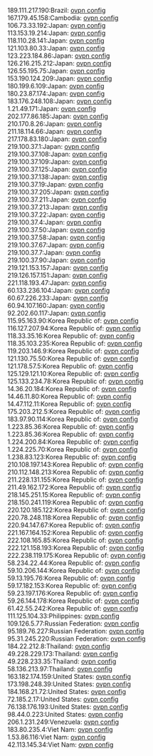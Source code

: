 189.111.217.190:Brazil: [ovpn config](vpn/189_111_217_190.ovpn)  
167.179.45.158:Cambodia: [ovpn config](vpn/167_179_45_158.ovpn)  
106.73.33.192:Japan: [ovpn config](vpn/106_73_33_192.ovpn)  
113.153.19.214:Japan: [ovpn config](vpn/113_153_19_214.ovpn)  
118.110.28.141:Japan: [ovpn config](vpn/118_110_28_141.ovpn)  
121.103.80.33:Japan: [ovpn config](vpn/121_103_80_33.ovpn)  
123.223.184.86:Japan: [ovpn config](vpn/123_223_184_86.ovpn)  
126.216.215.212:Japan: [ovpn config](vpn/126_216_215_212.ovpn)  
126.55.195.75:Japan: [ovpn config](vpn/126_55_195_75.ovpn)  
153.190.124.209:Japan: [ovpn config](vpn/153_190_124_209.ovpn)  
180.199.6.109:Japan: [ovpn config](vpn/180_199_6_109.ovpn)  
180.23.87.174:Japan: [ovpn config](vpn/180_23_87_174.ovpn)  
183.176.248.108:Japan: [ovpn config](vpn/183_176_248_108.ovpn)  
1.21.49.171:Japan: [ovpn config](vpn/1_21_49_171.ovpn)  
202.177.86.185:Japan: [ovpn config](vpn/202_177_86_185.ovpn)  
210.170.8.26:Japan: [ovpn config](vpn/210_170_8_26.ovpn)  
211.18.114.66:Japan: [ovpn config](vpn/211_18_114_66.ovpn)  
217.178.83.180:Japan: [ovpn config](vpn/217_178_83_180.ovpn)  
219.100.37.1:Japan: [ovpn config](vpn/219_100_37_1.ovpn)  
219.100.37.108:Japan: [ovpn config](vpn/219_100_37_108.ovpn)  
219.100.37.109:Japan: [ovpn config](vpn/219_100_37_109.ovpn)  
219.100.37.125:Japan: [ovpn config](vpn/219_100_37_125.ovpn)  
219.100.37.138:Japan: [ovpn config](vpn/219_100_37_138.ovpn)  
219.100.37.19:Japan: [ovpn config](vpn/219_100_37_19.ovpn)  
219.100.37.205:Japan: [ovpn config](vpn/219_100_37_205.ovpn)  
219.100.37.211:Japan: [ovpn config](vpn/219_100_37_211.ovpn)  
219.100.37.213:Japan: [ovpn config](vpn/219_100_37_213.ovpn)  
219.100.37.22:Japan: [ovpn config](vpn/219_100_37_22.ovpn)  
219.100.37.4:Japan: [ovpn config](vpn/219_100_37_4.ovpn)  
219.100.37.50:Japan: [ovpn config](vpn/219_100_37_50.ovpn)  
219.100.37.58:Japan: [ovpn config](vpn/219_100_37_58.ovpn)  
219.100.37.67:Japan: [ovpn config](vpn/219_100_37_67.ovpn)  
219.100.37.7:Japan: [ovpn config](vpn/219_100_37_7.ovpn)  
219.100.37.90:Japan: [ovpn config](vpn/219_100_37_90.ovpn)  
219.121.153.157:Japan: [ovpn config](vpn/219_121_153_157.ovpn)  
219.126.157.151:Japan: [ovpn config](vpn/219_126_157_151.ovpn)  
221.118.193.47:Japan: [ovpn config](vpn/221_118_193_47.ovpn)  
60.133.236.104:Japan: [ovpn config](vpn/60_133_236_104.ovpn)  
60.67.226.233:Japan: [ovpn config](vpn/60_67_226_233.ovpn)  
60.94.107.160:Japan: [ovpn config](vpn/60_94_107_160.ovpn)  
92.202.60.117:Japan: [ovpn config](vpn/92_202_60_117.ovpn)  
115.95.163.90:Korea Republic of: [ovpn config](vpn/115_95_163_90.ovpn)  
116.127.207.94:Korea Republic of: [ovpn config](vpn/116_127_207_94.ovpn)  
118.33.35.16:Korea Republic of: [ovpn config](vpn/118_33_35_16.ovpn)  
118.35.103.235:Korea Republic of: [ovpn config](vpn/118_35_103_235.ovpn)  
119.203.146.9:Korea Republic of: [ovpn config](vpn/119_203_146_9.ovpn)  
121.130.75.50:Korea Republic of: [ovpn config](vpn/121_130_75_50.ovpn)  
121.178.57.5:Korea Republic of: [ovpn config](vpn/121_178_57_5.ovpn)  
125.129.121.10:Korea Republic of: [ovpn config](vpn/125_129_121_10.ovpn)  
125.133.234.78:Korea Republic of: [ovpn config](vpn/125_133_234_78.ovpn)  
14.36.20.184:Korea Republic of: [ovpn config](vpn/14_36_20_184.ovpn)  
14.46.11.80:Korea Republic of: [ovpn config](vpn/14_46_11_80.ovpn)  
14.47.112.11:Korea Republic of: [ovpn config](vpn/14_47_112_11.ovpn)  
175.203.212.5:Korea Republic of: [ovpn config](vpn/175_203_212_5.ovpn)  
183.97.90.114:Korea Republic of: [ovpn config](vpn/183_97_90_114.ovpn)  
1.223.85.36:Korea Republic of: [ovpn config](vpn/1_223_85_36.ovpn)  
1.223.85.36:Korea Republic of: [ovpn config](vpn/1_223_85_36.ovpn)  
1.224.200.84:Korea Republic of: [ovpn config](vpn/1_224_200_84.ovpn)  
1.224.225.70:Korea Republic of: [ovpn config](vpn/1_224_225_70.ovpn)  
1.238.83.123:Korea Republic of: [ovpn config](vpn/1_238_83_123.ovpn)  
210.108.197.143:Korea Republic of: [ovpn config](vpn/210_108_197_143.ovpn)  
210.112.148.213:Korea Republic of: [ovpn config](vpn/210_112_148_213.ovpn)  
211.228.131.155:Korea Republic of: [ovpn config](vpn/211_228_131_155.ovpn)  
211.49.162.172:Korea Republic of: [ovpn config](vpn/211_49_162_172.ovpn)  
218.145.251.15:Korea Republic of: [ovpn config](vpn/218_145_251_15.ovpn)  
218.150.241.119:Korea Republic of: [ovpn config](vpn/218_150_241_119.ovpn)  
220.120.185.122:Korea Republic of: [ovpn config](vpn/220_120_185_122.ovpn)  
220.78.248.118:Korea Republic of: [ovpn config](vpn/220_78_248_118.ovpn)  
220.94.147.67:Korea Republic of: [ovpn config](vpn/220_94_147_67.ovpn)  
221.167.164.152:Korea Republic of: [ovpn config](vpn/221_167_164_152.ovpn)  
222.108.165.85:Korea Republic of: [ovpn config](vpn/222_108_165_85.ovpn)  
222.121.158.193:Korea Republic of: [ovpn config](vpn/222_121_158_193.ovpn)  
222.238.119.175:Korea Republic of: [ovpn config](vpn/222_238_119_175.ovpn)  
58.234.22.44:Korea Republic of: [ovpn config](vpn/58_234_22_44.ovpn)  
59.10.206.144:Korea Republic of: [ovpn config](vpn/59_10_206_144.ovpn)  
59.13.195.76:Korea Republic of: [ovpn config](vpn/59_13_195_76.ovpn)  
59.17.182.153:Korea Republic of: [ovpn config](vpn/59_17_182_153.ovpn)  
59.23.197.176:Korea Republic of: [ovpn config](vpn/59_23_197_176.ovpn)  
59.26.144.178:Korea Republic of: [ovpn config](vpn/59_26_144_178.ovpn)  
61.42.55.242:Korea Republic of: [ovpn config](vpn/61_42_55_242.ovpn)  
111.125.104.33:Philippines: [ovpn config](vpn/111_125_104_33.ovpn)  
109.126.5.77:Russian Federation: [ovpn config](vpn/109_126_5_77.ovpn)  
95.189.76.227:Russian Federation: [ovpn config](vpn/95_189_76_227.ovpn)  
95.31.245.220:Russian Federation: [ovpn config](vpn/95_31_245_220.ovpn)  
184.22.212.8:Thailand: [ovpn config](vpn/184_22_212_8.ovpn)  
49.228.229.173:Thailand: [ovpn config](vpn/49_228_229_173.ovpn)  
49.228.233.35:Thailand: [ovpn config](vpn/49_228_233_35.ovpn)  
58.136.213.97:Thailand: [ovpn config](vpn/58_136_213_97.ovpn)  
163.182.174.159:United States: [ovpn config](vpn/163_182_174_159.ovpn)  
173.198.248.39:United States: [ovpn config](vpn/173_198_248_39.ovpn)  
184.168.21.72:United States: [ovpn config](vpn/184_168_21_72.ovpn)  
72.185.2.17:United States: [ovpn config](vpn/72_185_2_17.ovpn)  
76.138.176.193:United States: [ovpn config](vpn/76_138_176_193.ovpn)  
98.44.0.223:United States: [ovpn config](vpn/98_44_0_223.ovpn)  
206.1.231.249:Venezuela: [ovpn config](vpn/206_1_231_249.ovpn)  
183.80.235.4:Viet Nam: [ovpn config](vpn/183_80_235_4.ovpn)  
1.53.86.116:Viet Nam: [ovpn config](vpn/1_53_86_116.ovpn)  
42.113.145.34:Viet Nam: [ovpn config](vpn/42_113_145_34.ovpn)  
